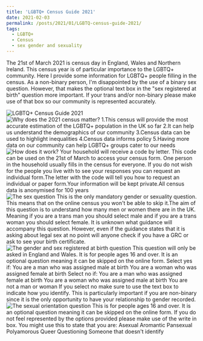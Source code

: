 ```yaml
---
title: 'LGBTQ+ Census Guide 2021'
date: 2021-02-03
permalink: /posts/2021/01/LGBTQ-census-guide-2021/
tags:
  - LGBTQ+
  - Census 
  - sex gender and sexuality 
---
```

The 21st of March 2021 is census day in England, Wales and Northern Ireland. This census year is of particular importance to the LGBTQ+ community. Here I provide some information for LGBTQ+ people filling in the census. As a non-binary person, I'm disappointed by the use of a binary sex question. However, that makes the optional text box in the "sex registered at birth" question more important. If your trans and/or non-binary please make use of that box so our community is represented accurately.


![](/images/censusguide1.png "LGBTQ+ Census Guide 2021")
![](/images/censusguide2.png "Why does the 2021 census matter? 1.This census will provide the most accurate estimation of the LGBTQ+ population in the UK so far 2.It can help us understand the demographics of our community 3.Census data can be used to highlight inequalities 4.Census data informs policy 5.Having more data on our community can help LGBTQ+ groups cater to our needs")
![](/images/censusguide3.png "How does it work? Your household will receive a code by letter. This code can be used on the 21st of March to access your census form. One person in the household usually fills in the census for everyone. If you do not wish for the people you live with to see your responses you can request an individual form.The letter with the code will tell you how to request an individual or paper form.Your information will be kept private.All census data is anonymised for 100 years")
![](/images/censusguide4.png "The sex question This is the only mandatory gender or sexuality question. This means that on the online census you won't be able to skip it.The aim of this question is to understand how many men or women there are in the UK. Meaning if you are a trans man you should select male and if you are a trans woman you should select female. It is unknown what guidance will accompany this question. However, even if the guidance states that it is asking about legal sex at no point will anyone check if you have a GRC or ask to see your birth certificate.")
![](/images/censusguide5.png "The gender and sex registered at birth question This question will only be asked in England and Wales. It is for people ages 16 and over. It is an optional question meaning it can be skipped on the online form. Select yes if: You are a man who was assigned male at birth You are a woman who was assigned female at birth Select no if: You are a man who was assigned female at birth You are a woman who was assigned male at birth You are not a man or woman If you select no make sure to use the text box to indicate how you identify. This is particularly important if you are non-binary since it is the only opportunity to have your relationship to gender recorded.")
![](/images/censusguide6.png "The sexual orientation question This is for people ages 16 and over. It is an optional question meaning it can be skipped on the online form. If you do not feel represented by the options provided please make use of the write in box. You might use this to state that you are:	Asexual  Aromantic  Pansexual Polyamorous	Queer Questioning Someone that doesn't identify ")